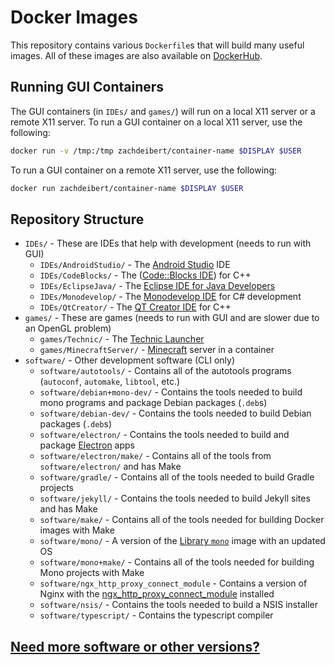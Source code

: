 # Docker Images
This repository contains various `Dockerfile`s that will build many useful images.
All of these images are also available on [DockerHub](https://hub.docker.com/r/zachdeibert/).

## Running GUI Containers
The GUI containers (in `IDEs/` and `games/`) will run on a local X11 server or a remote X11 server.
To run a GUI container on a local X11 server, use the following:
```bash
docker run -v /tmp:/tmp zachdeibert/container-name $DISPLAY $USER
```
To run a GUI container on a remote X11 server, use the following:
```bash
docker run zachdeibert/container-name $DISPLAY $USER
```

## Repository Structure
* `IDEs/` - These are IDEs that help with development (needs to run with GUI)
    * `IDEs/AndroidStudio/` - The [Android Studio](https://developer.android.com/studio/index.html) IDE
    * `IDEs/CodeBlocks/` - The ([Code::Blocks IDE](http://www.codeblocks.org/)) for C++
    * `IDEs/EclipseJava/` - The [Eclipse IDE for Java Developers](http://www.eclipse.org/)
    * `IDEs/Monodevelop/` - The [Monodevelop IDE](http://www.monodevelop.com/) for C# development
    * `IDEs/QtCreator/` - The [QT Creator IDE](https://www.qt.io/ide/) for C++
* `games/` - These are games (needs to run with GUI and are slower due to an OpenGL problem)
    * `games/Technic/` - The [Technic Launcher](http://www.technicpack.net/)
    * `games/MinecraftServer/` - [Minecraft](https://minecraft.net) server in a container
* `software/` - Other development software (CLI only)
    * `software/autotools/` - Contains all of the autotools programs (`autoconf`, `automake`, `libtool`, etc.)
    * `software/debian+mono-dev/` - Contains the tools needed to build mono programs and package Debian packages (`.deb`s)
    * `software/debian-dev/` - Contains the tools needed to build Debian packages (`.deb`s)
    * `software/electron/` - Contains the tools needed to build and package [Electron](http://electron.atom.io/) apps
    * `software/electron/make/` - Contains all of the tools from `software/electron/` and has Make
    * `software/gradle/` - Contains all of the tools needed to build Gradle projects
    * `software/jekyll/` - Contains the tools needed to build Jekyll sites and has Make
    * `software/make/` - Contains all of the tools needed for building Docker images with Make
    * `software/mono/` - A version of the [Library `mono`](https://hub.docker.com/_/mono/) image with an updated OS
    * `software/mono+make/` - Contains all of the tools needed for building Mono projects with Make
    * `software/ngx_http_proxy_connect_module` - Contains a version of Nginx with the [ngx_http_proxy_connect_module](https://github.com/chobits/ngx_http_proxy_connect_module) installed
    * `software/nsis/` - Contains the tools needed to build a NSIS installer
    * `software/typescript/` - Contains the typescript compiler

## [Need more software or other versions?](https://github.com/zachdeibert/docker-images/issues/new)
